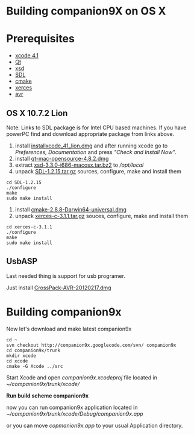 # Building companion9X on OS X #

# Prerequisites #
  * [xcode 4.1](https://developer.apple.com/)
  * [Qt](http://qt.nokia.com/downloads/qt-for-open-source-cpp-development-on-mac-os-x/)
  * [xsd](http://www.codesynthesis.com/products/xsd/download.xhtml)
  * [SDL](http://www.libsdl.org/download-1.2.php)
  * [cmake](http://www.cmake.org/cmake/resources/software.html)
  * [xerces](http://xerces.apache.org/xerces-c/download.cgi)
  * [avr](http://www.obdev.at/products/crosspack/download.html)

## OS X 10.7.2 Lion ##
Note: Links to SDL package is for Intel CPU based machines. If you have powerPC find and download appropriate package from links above.

  1. install [installxcode\_41\_lion.dmg](https://developer.apple.com/) and after running xcode go to _Preferences, Documentation_ and press _"Check and Install Now"_.
  1. install [qt-mac-opensource-4.8.2.dmg](http://releases.qt-project.org/qt4/source/qt-mac-opensource-4.8.2.dmg)
  1. extract [xsd-3.3.0-i686-macosx.tar.bz2](http://www.codesynthesis.com/download/xsd/3.3/macosx/i686/xsd-3.3.0-i686-macosx.tar.bz2) to _/opt/local_
  1. unpack [SDL-1.2.15.tar.gz](http://www.libsdl.org/release/SDL-1.2.15.tar.gz) sources, configure, make and install them
```
cd SDL-1.2.15
./configure
make
sudo make install
```

  1. install [cmake-2.8.8-Darwin64-universal.dmg](http://www.cmake.org/files/v2.8/cmake-2.8.8-Darwin64-universal.dmg)
  1. unpack [xerces-c-3.1.1.tar.gz](http://tux.rainside.sk/apache//xerces/c/3/sources/xerces-c-3.1.1.tar.gz) souces, configure, make and install them
```
cd xerces-c-3.1.1
./configure
make
sudo make install
```

## UsbASP ##
Last needed thing is support for usb programer.

Just install [CrossPack-AVR-20120217.dmg](http://www.obdev.at/downloads/crosspack/CrossPack-AVR-20120217.dmg)

# Building companion9x #
Now let's download and make latest companion9x
```
cd ~
svn checkout http://companion9x.googlecode.com/svn/ companion9x
cd companion9x/trunk
mkdir xcode
cd xcode
cmake -G Xcode ../src
```

Start Xcode and open _companion9x.xcodeproj_ file located in _~/companion9x/trunk/xcode/_

**Run build scheme companion9x**

now you can run companion9x application located in _~/companion9x/trunk/xcode/Debug/companion9x.app_

or you can move _copmanion9x.app_ to your usual Application directory.